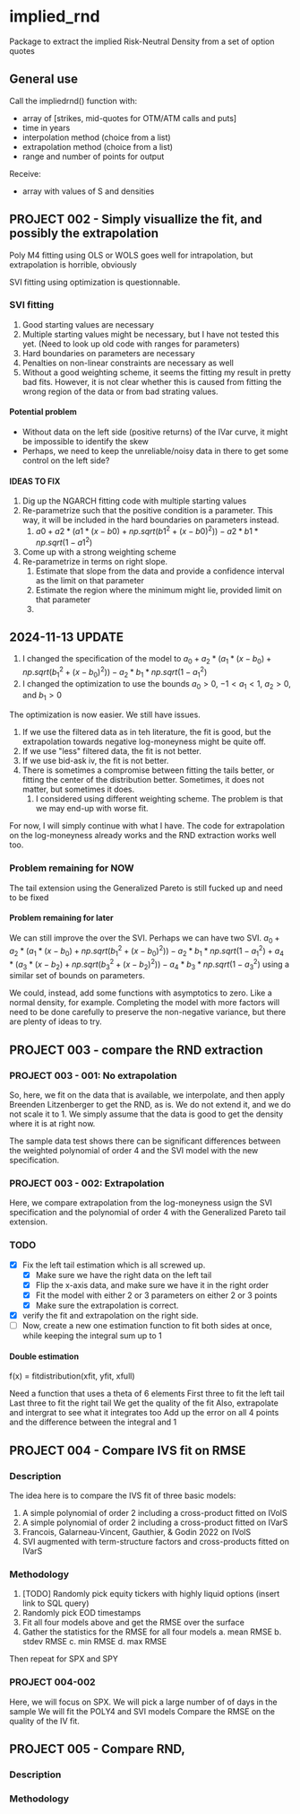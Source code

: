 # implied_rnd
Package to extract the implied Risk-Neutral Density from a set of option quotes

## General use
Call the impliedrnd() function with:
- array of [strikes, mid-quotes for OTM/ATM calls and puts]
- time in years
- interpolation method (choice from a list)
- extrapolation method (choice from a list)
- range and number of points for output

Receive:
- array with values of S and densities




## PROJECT 002 - Simply visuallize the fit, and possibly the extrapolation
Poly M4 fitting using OLS or WOLS goes well for intrapolation, but extrapolation is horrible, obviously

SVI fitting using optimization is questionnable. 
### SVI fitting
1. Good starting values are necessary
2. Multiple starting values might be necessary, but I have not tested this yet. (Need to look up old code with ranges for parameters)
3. Hard boundaries on parameters are necessary
4. Penalties on non-linear constraints are necessary as well
5. Without a good weighting scheme, it seems the fitting my result in pretty bad fits. However, it is not clear whether this is caused from fitting the wrong region of the data or from bad strating values.

#### Potential problem
- Without data on the left side (positive returns) of the IVar curve, it might be impossible to identify the skew
- Perhaps, we need to keep the unreliable/noisy data in there to get some control on the left side?


#### IDEAS TO FIX
1. Dig up the NGARCH fitting code with multiple starting values
2. Re-parametrize such that the positive condition is a parameter. This way, it will be included in the hard boundaries on parameters instead.
    1. $a0 + a2 * (a1 * (x - b0) + np.sqrt(b1^2 + (x - b0)^2)) - a2*b1*np.sqrt(1-a1^2)$
3. Come up with a strong weighting scheme
4. Re-parametrize in terms on right slope.
    1. Estimate that slope from the data and provide a confidence interval as the limit on that parameter
    2. Estimate the region where the minimum might lie, provided limit on that parameter
    3. 


## 2024-11-13 UPDATE
1. I changed the specification of the model to $a_0 + a_2 * (a_1 * (x - b_0) + np.sqrt(b_1^2 + (x - b_0)^2)) - a_2*b_1*np.sqrt(1-a_1^2)$
2. I changed the optimization to use the bounds $a_0>0$, $-1 < a_1 < 1$, $a_2 > 0$, and $b_1 > 0$

The optimization is now easier. We still have issues.
1. If we use the filtered data as in teh literature, the fit is good, but the extrapolation towards negative log-moneyness might be quite off.
2. If we use "less" filtered data, the fit is not better.
3. If we use bid-ask iv, the fit is not better.
4. There is sometimes a compromise between fitting the tails better, or fitting the center of the distribution better. Sometimes, it does not matter, but sometimes it does.
    1. I considered using different weighting scheme. The problem is that we may end-up with worse fit.

For now, I will simply continue with what I have. The code for extrapolation on the log-moneyness already works and the RND extraction works well too.

### Problem remaining for NOW
The tail extension using the Generalized Pareto is still fucked up and need to be fixed

#### Problem remaining for later
We can still improve the over the SVI. Perhaps we can have two SVI.
$a_0 + a_2 * (a_1 * (x - b_0) + np.sqrt(b_1^2 + (x - b_0)^2)) - a_2*b_1*np.sqrt(1-a_1^2)  + a_4 * (a_3 * (x - b_2) + np.sqrt(b_3^2 + (x - b_2)^2)) - a_4*b_3*np.sqrt(1-a_3^2)$
using a similar set of bounds on parameters. 

We could, instead, add some functions with asymptotics to zero. Like a normal density, for example. Completing the model with more factors will need to be done carefully to preserve the non-negative variance, but there are plenty of ideas to try.


## PROJECT 003 - compare the RND extraction

### PROJECT 003 - 001: No extrapolation
So, here, we fit on the data that is available, we interpolate, and then apply Breenden Litzenberger to get the RND, as is. We do not extend it, and we do not scale it to 1. We simply assume that the data is good to get the density where it is at right now.

The sample data test shows there can be significant differences between the weighted polynomial of order 4 and the SVI model with the new specification.


### PROJECT 003 - 002: Extrapolation
Here, we compare extrapolation from the log-moneyness usign the SVI specification and the polynomial of order 4 with the Generalized Pareto tail extension.

### TODO
- [x] Fix the left tail estimation which is all screwed up.
    - [x] Make sure we have the right data on the left tail
    - [x] Flip the x-axis data, and make sure we have it in the right order
    - [x] Fit the model with either 2 or 3 parameters on either 2 or 3 points
    - [x] Make sure the extrapolation is correct.
- [x] verify the fit and extrapolation on the right side.
- [ ] Now, create a new one estimation function to fit both sides at once, while keeping the integral sum up to 1

#### Double estimation 
f(x) = fitdistribution(xfit, yfit, xfull)

Need a function that uses a theta of 6 elements
First three to fit the left tail
Last three to fit the right tail
We get the quality of the fit
Also, extrapolate and intergrat to see what it integrates too
Add up the error on all 4 points and the difference between the integral and 1




## PROJECT 004 - Compare IVS fit on RMSE

### Description
The idea here is to compare the IVS fit of three basic models:
1. A simple polynomial of order 2 including a cross-product fitted on IVolS
2. A simple polynomial of order 2 including a cross-product fitted on IVarS
3. Francois, Galarneau-Vincent, Gauthier, & Godin 2022 on IVolS
4. SVI augmented with term-structure factors and cross-products fitted on IVarS


### Methodology
1. [TODO] Randomly pick equity tickers with highly liquid options (insert link to SQL query)
2. Randomly pick EOD timestamps
3. Fit all four models above and get the RMSE over the surface
4. Gather the statistics for the RMSE for all four models
    a. mean RMSE
    b. stdev RMSE
    c. min RMSE
    d. max RMSE

Then repeat for SPX and SPY


### PROJECT 004-002
Here, we will focus on SPX.
We will pick a large number of of days in the sample
We will fit the POLY4 and SVI models
Compare the RMSE on the quality of the IV fit.


## PROJECT 005 - Compare RND, 
### Description


### Methodology